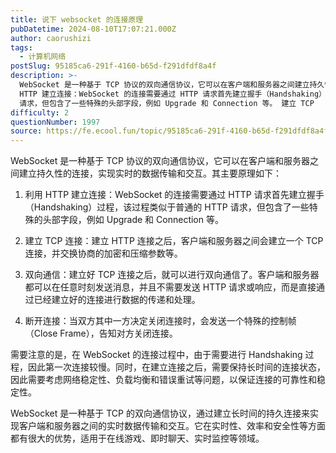 ```yaml
---
title: 说下 websocket 的连接原理
pubDatetime: 2024-08-10T17:07:21.000Z
author: caorushizi
tags:
  - 计算机网络
postSlug: 95185ca6-291f-4160-b65d-f291dfdf8a4f
description: >-
  WebSocket 是一种基于 TCP 协议的双向通信协议，它可以在客户端和服务器之间建立持久性的连接，实现实时的数据传输和交互。其主要原理如下： 利用
  HTTP 建立连接：WebSocket 的连接需要通过 HTTP 请求首先建立握手（Handshaking）过程，该过程类似于普通的 HTTP
  请求，但包含了一些特殊的头部字段，例如 Upgrade 和 Connection 等。 建立 TCP
difficulty: 2
questionNumber: 1997
source: https://fe.ecool.fun/topic/95185ca6-291f-4160-b65d-f291dfdf8a4f
---
```


WebSocket 是一种基于 TCP 协议的双向通信协议，它可以在客户端和服务器之间建立持久性的连接，实现实时的数据传输和交互。其主要原理如下：

1. 利用 HTTP 建立连接：WebSocket 的连接需要通过 HTTP 请求首先建立握手（Handshaking）过程，该过程类似于普通的 HTTP 请求，但包含了一些特殊的头部字段，例如 Upgrade 和 Connection 等。

2. 建立 TCP 连接：建立 HTTP 连接之后，客户端和服务器之间会建立一个 TCP 连接，并交换协商的加密和压缩参数等。

3. 双向通信：建立好 TCP 连接之后，就可以进行双向通信了。客户端和服务器都可以在任意时刻发送消息，并且不需要发送 HTTP 请求或响应，而是直接通过已经建立好的连接进行数据的传递和处理。

4. 断开连接：当双方其中一方决定关闭连接时，会发送一个特殊的控制帧（Close Frame），告知对方关闭连接。

需要注意的是，在 WebSocket 的连接过程中，由于需要进行 Handshaking 过程，因此第一次连接较慢。同时，在建立连接之后，需要保持长时间的连接状态，因此需要考虑网络稳定性、负载均衡和错误重试等问题，以保证连接的可靠性和稳定性。

WebSocket 是一种基于 TCP 的双向通信协议，通过建立长时间的持久连接来实现客户端和服务器之间的实时数据传输和交互。它在实时性、效率和安全性等方面都有很大的优势，适用于在线游戏、即时聊天、实时监控等领域。
